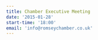 ```yaml
---
title: Chamber Executive Meeting
date: '2015-01-28'
start-time: '18:00'
email: 'info@romseychamber.co.uk'
---
```

